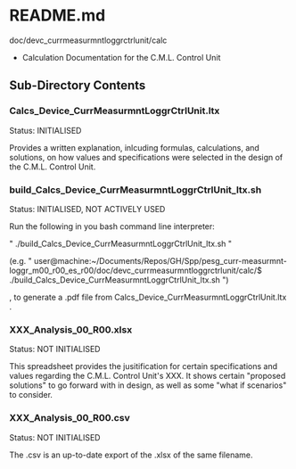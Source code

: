 # README.md

doc/devc_currmeasurmntloggrctrlunit/calc

- Calculation Documentation for the C.M.L. Control Unit

## Sub-Directory Contents

### Calcs_Device_CurrMeasurmntLoggrCtrlUnit.ltx

Status: INITIALISED

Provides a written explanation, inlcuding formulas, calculations, and solutions, on how values and specifications were selected in the design of the C.M.L. Control Unit.

### build_Calcs_Device_CurrMeasurmntLoggrCtrlUnit_ltx.sh

Status: INITIALISED, NOT ACTIVELY USED

Run the following in you bash command line interpreter:

"
./build_Calcs_Device_CurrMeasurmntLoggrCtrlUnit_ltx.sh
"

(e.g. "
user@machine:~/Documents/Repos/GH/Spp/pesg_curr-measurmnt-loggr_m00_r00_es_r00/doc/devc_currmeasurmntloggrctrlunit/calc/$ ./build_Calcs_Device_CurrMeasurmntLoggrCtrlUnit_ltx.sh
")

, to generate a .pdf file from Calcs_Device_CurrMeasurmntLoggrCtrlUnit.ltx .

### XXX_Analysis_00_R00.xlsx

Status: NOT INITIALISED

This spreadsheet provides the jusitification for certain specifications and values regarding the C.M.L. Control Unit's XXX. It shows certain "proposed solutions" to go forward with in design, as well as some "what if scenarios" to consider.

### XXX_Analysis_00_R00.csv

Status: NOT INITIALISED

The .csv is an up-to-date export of the .xlsx of the same filename.